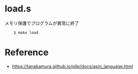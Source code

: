 <!--
 FileName:      readme
 Author:        8ucchiman
 CreatedDate:   2023-09-28 23:35:28
 LastModified:  2023-01-25 10:56:12 +0900
 Reference:     https://tanakamura.github.io/pllp/docs/asm_language.html
 Description:   ---
-->


# load.s
メモリ保護でプログラムが異常に終了
```
    $ make load
```


# Reference
- https://tanakamura.github.io/pllp/docs/asm_language.html
